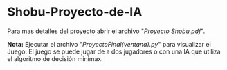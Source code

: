 # Shobu-Proyecto-de-IA

Para mas detalles del proyecto abrir el archivo "_Proyecto Shobu.pdf_".

**Nota:** Ejecutar el archivo "_ProyectoFinal(ventana).py_" para visualizar el Juego. El juego se puede jugar de a dos jugadores o con una IA que utiliza el algoritmo de decisión minimax.
